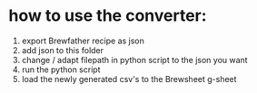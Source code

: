 # how to use the converter:
1. export Brewfather recipe as json
2. add json to this folder
3. change / adapt filepath in python script to the json you want
4. run the python script
5. load the newly generated csv's to the Brewsheet g-sheet
